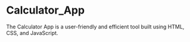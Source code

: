 # Calculator_App
The Calculator App is a user-friendly and efficient tool built using HTML, CSS, and JavaScript. 
